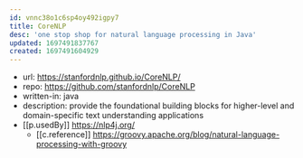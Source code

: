 ```yaml
---
id: vnnc38o1c6sp4oy492igpy7
title: CoreNLP
desc: 'one stop shop for natural language processing in Java'
updated: 1697491837767
created: 1697491604929
---
```


- url: https://stanfordnlp.github.io/CoreNLP/
- repo: https://github.com/stanfordnlp/CoreNLP
- written-in: java
- description: provide the foundational building blocks for higher-level and domain-specific text understanding applications
- [[p.usedBy]] https://nlp4j.org/ 
  - [[c.reference]] https://groovy.apache.org/blog/natural-language-processing-with-groovy